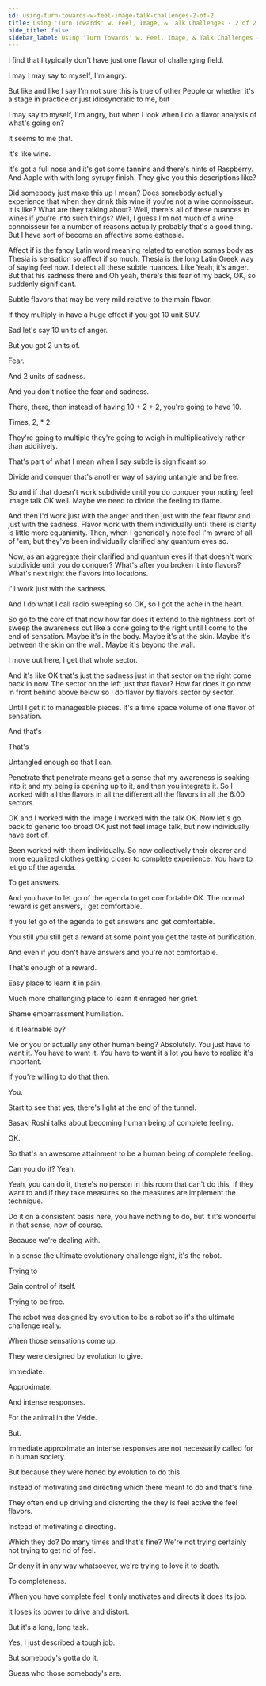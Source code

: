 ```yaml
---
id: using-turn-towards-w-feel-image-talk-challenges-2-of-2
title: Using 'Turn Towards' w. Feel, Image, & Talk Challenges - 2 of 2
hide_title: false
sidebar_label: Using 'Turn Towards' w. Feel, Image, & Talk Challenges - 2 of 2
---
```

I find that I typically don't have just one flavor of challenging field.

I may I may say to myself, I'm angry.

But like and like I say I'm not sure this is true of other People or whether it's a stage in practice or just idiosyncratic to me, but

I may say to myself, I'm angry, but when I look when I do a flavor analysis of what's going on?

It seems to me that.

It's like wine.

It's got a full nose and it's got some tannins and there's hints of Raspberry. And Apple with with long syrupy finish. They give you this descriptions like?

Did somebody just make this up I mean? Does somebody actually experience that when they drink this wine if you're not a wine connoisseur. It is like? What are they talking about? Well, there's all of these nuances in wines if you're into such things? Well, I guess I'm not much of a wine connoisseur for a number of reasons actually probably that's a good thing. But I have sort of become an affective some esthesia.

Affect if is the fancy Latin word meaning related to emotion somas body as Thesia is sensation so affect if so much. Thesia is the long Latin Greek way of saying feel now. I detect all these subtle nuances. Like Yeah, it's anger. But that his sadness there and Oh yeah, there's this fear of my back, OK, so suddenly significant.

Subtle flavors that may be very mild relative to the main flavor.

If they multiply in have a huge effect if you got 10 unit SUV.

Sad let's say 10 units of anger.

But you got 2 units of.

Fear.

And 2 units of sadness.

And you don't notice the fear and sadness.

There, there, then instead of having 10 + 2 + 2, you're going to have 10.

Times, 2, * 2.

They're going to multiple they're going to weigh in multiplicatively rather than additively.

That's part of what I mean when I say subtle is significant so.

Divide and conquer that's another way of saying untangle and be free.

So and if that doesn't work subdivide until you do conquer your noting feel image talk OK well. Maybe we need to divide the feeling to flame.

And then I'd work just with the anger and then just with the fear flavor and just with the sadness. Flavor work with them individually until there is clarity is little more equanimity. Then, when I generically note feel I'm aware of all of 'em, but they've been individually clarified any quantum eyes so.

Now, as an aggregate their clarified and quantum eyes if that doesn't work subdivide until you do conquer? What's after you broken it into flavors? What's next right the flavors into locations.

I'll work just with the sadness.

And I do what I call radio sweeping so OK, so I got the ache in the heart.

So go to the core of that now how far does it extend to the rightness sort of sweep the awareness out like a cone going to the right until I come to the end of sensation. Maybe it's in the body. Maybe it's at the skin. Maybe it's between the skin on the wall. Maybe it's beyond the wall.

I move out here, I get that whole sector.

And it's like OK that's just the sadness just in that sector on the right come back in now. The sector on the left just that flavor? How far does it go now in front behind above below so I do flavor by flavors sector by sector.

Until I get it to manageable pieces. It's a time space volume of one flavor of sensation.

And that's

That's

Untangled enough so that I can.

Penetrate that penetrate means get a sense that my awareness is soaking into it and my being is opening up to it, and then you integrate it. So I worked with all the flavors in all the different all the flavors in all the 6:00 sectors.

OK and I worked with the image I worked with the talk OK. Now let's go back to generic too broad OK just not feel image talk, but now individually have sort of.

Been worked with them individually. So now collectively their clearer and more equalized clothes getting closer to complete experience. You have to let go of the agenda.

To get answers.

And you have to let go of the agenda to get comfortable OK. The normal reward is get answers, I get comfortable.

If you let go of the agenda to get answers and get comfortable.

You still you still get a reward at some point you get the taste of purification.

And even if you don't have answers and you're not comfortable.

That's enough of a reward.

Easy place to learn it in pain.

Much more challenging place to learn it enraged her grief.

Shame embarrassment humiliation.

Is it learnable by?

Me or you or actually any other human being? Absolutely. You just have to want it. You have to want it. You have to want it a lot you have to realize it's important.

If you're willing to do that then.

You.

Start to see that yes, there's light at the end of the tunnel.

Sasaki Roshi talks about becoming human being of complete feeling.

OK.

So that's an awesome attainment to be a human being of complete feeling.

Can you do it? Yeah.

Yeah, you can do it, there's no person in this room that can't do this, if they want to and if they take measures so the measures are implement the technique.

Do it on a consistent basis here, you have nothing to do, but it it's wonderful in that sense, now of course.

Because we're dealing with.

In a sense the ultimate evolutionary challenge right, it's the robot.

Trying to

Gain control of itself.

Trying to be free.

The robot was designed by evolution to be a robot so it's the ultimate challenge really.

When those sensations come up.

They were designed by evolution to give.

Immediate.

Approximate.

And intense responses.

For the animal in the Velde.

But.

Immediate approximate an intense responses are not necessarily called for in human society.

But because they were honed by evolution to do this.

Instead of motivating and directing which there meant to do and that's fine.

They often end up driving and distorting the they is feel active the feel flavors.

Instead of motivating a directing.

Which they do? Do many times and that's fine? We're not trying certainly not trying to get rid of feel.

Or deny it in any way whatsoever, we're trying to love it to death.

To completeness.

When you have complete feel it only motivates and directs it does its job.

It loses its power to drive and distort.

But it's a long, long task.

Yes, I just described a tough job.

But somebody's gotta do it.

Guess who those somebody's are.







